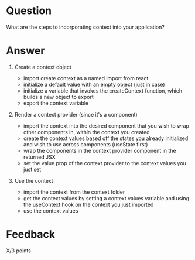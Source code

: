 # Question

What are the steps to incorporating context into your application?

# Answer
1. Create a context object 
    * import create context as a named import from react
    * initialize a default value with an empty object (just in case)
    * initialize a variable that invokes the createContext function, which builds a new object to export
    * export the context variable

2. Render a context provider (since it's a component)
    * import the context into the desired component that you wish to wrap other components in, within the context you created
    * create the context values based off the states you already initialized and wish to use across components (useState first)
    * wrap the components in the context provider component in the returned JSX
    * set the value prop of the context provider to the context values you just set

3. Use the context
    * import the context from the context folder 
    * get the context values by setting a context values variable and using the useContext hook on the context you just imported
    * use the context values


# Feedback

X/3 points
